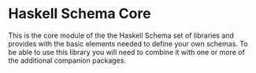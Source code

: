 # Haskell Schema Core

This is the core module of the the Haskell Schema set of libraries and provides with the basic elements needed to define your own schemas.
To be able to use this library you will need to combine it with one or more of the additional companion packages.

